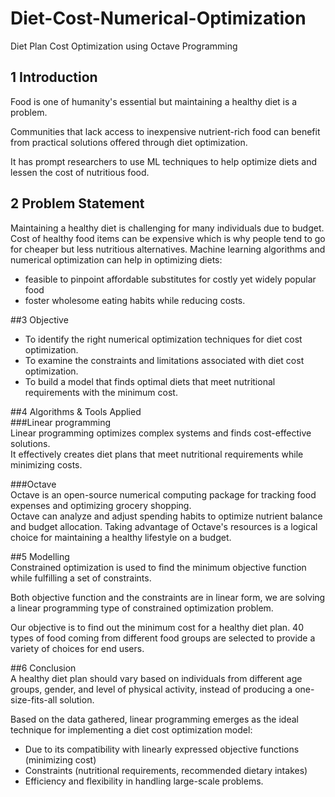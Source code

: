 # Diet-Cost-Numerical-Optimization
Diet Plan Cost Optimization using Octave Programming<br />

## 1 Introduction<br />
Food is one of humanity's essential but maintaining a healthy diet is a problem.

Communities that lack access to inexpensive nutrient-rich food can benefit from practical solutions offered through diet optimization.​

It has prompt researchers to use ML techniques to help optimize diets and lessen the cost of nutritious food.

## 2 Problem Statement<br />
Maintaining a healthy diet is challenging for many individuals due to budget.
Cost of healthy food items can be expensive which is why people tend to go for cheaper but less nutritious alternatives.
Machine learning algorithms and numerical optimization can help in optimizing diets: <br />
- feasible to pinpoint affordable substitutes for costly yet widely popular food<br />
- foster wholesome eating habits while reducing costs.<br />

##3 Objective<br />
- To identify the right numerical optimization techniques for diet cost optimization.<br />
- To examine the constraints and limitations associated with diet cost optimization.<br />
- To build a model that finds optimal diets that meet nutritional requirements with the minimum cost.<br />
  
##4 Algorithms  & Tools Applied<br />
###Linear programming<br />
Linear programming optimizes complex systems and finds cost-effective solutions.<br />
It effectively creates diet plans that meet nutritional requirements while minimizing costs.<br />

###Octave<br />
Octave is an open-source numerical computing package for tracking food expenses and optimizing grocery shopping.<br />
Octave can analyze and adjust spending habits to optimize nutrient balance and budget allocation.
Taking advantage of Octave's resources is a logical choice for maintaining a healthy lifestyle on a budget.

##5 Modelling<br />
Constrained optimization is used to find the minimum objective function while fulfilling a set of constraints. 

Both objective function and the constraints are in linear form, we are solving a linear programming type of constrained optimization problem.

Our objective is to find out the minimum cost for a healthy diet plan. 40 types of food coming from different food groups are selected to provide a variety of choices for end users. <br />

##6 Conclusion<br />
A healthy diet plan should vary based on individuals from different age groups, gender, and level of physical activity, instead of producing a one-size-fits-all solution.​<br />

Based on the data gathered, linear programming emerges as the ideal technique for implementing a diet cost optimization model:<br />
- Due to its compatibility with linearly expressed objective functions (minimizing cost)<br />
- Constraints (nutritional requirements, recommended dietary intakes)<br />
- Efficiency and flexibility in handling large-scale problems.​





